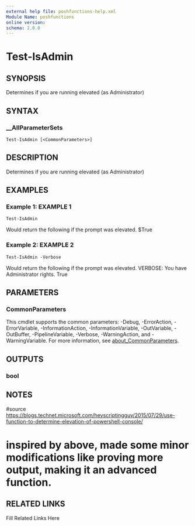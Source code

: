 ```yaml
---
external help file: poshfunctions-help.xml
Module Name: poshfunctions
online version: 
schema: 2.0.0
---
```


# Test-IsAdmin

## SYNOPSIS

Determines if you are running elevated (as Administrator)

## SYNTAX

### __AllParameterSets

```
Test-IsAdmin [<CommonParameters>]
```

## DESCRIPTION

Determines if you are running elevated (as Administrator)


## EXAMPLES

### Example 1: EXAMPLE 1

```
Test-IsAdmin
```

Would return the following if the prompt was elevated.
$True





### Example 2: EXAMPLE 2

```
Test-IsAdmin -Verbose
```

Would return the following if the prompt was elevated.
VERBOSE: You have Administrator rights.
True






## PARAMETERS


### CommonParameters

This cmdlet supports the common parameters: -Debug, -ErrorAction, -ErrorVariable, -InformationAction, -InformationVariable, -OutVariable, -OutBuffer, -PipelineVariable, -Verbose, -WarningAction, and -WarningVariable. For more information, see [about_CommonParameters](http://go.microsoft.com/fwlink/?LinkID=113216).

## OUTPUTS

### bool


## NOTES

#source https://blogs.technet.microsoft.com/heyscriptingguy/2015/07/29/use-function-to-determine-elevation-of-powershell-console/
# inspired by above, made some minor modifications like proving more output, making it an advanced function.


## RELATED LINKS

Fill Related Links Here

